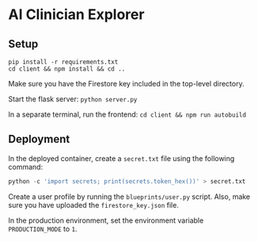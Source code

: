 # AI Clinician Explorer

## Setup

```
pip install -r requirements.txt
cd client && npm install && cd ..
```

Make sure you have the Firestore key included in the top-level directory.

Start the flask server: `python server.py`

In a separate terminal, run the frontend: `cd client && npm run autobuild`

## Deployment

In the deployed container, create a `secret.txt` file using the following command:

```python
python -c 'import secrets; print(secrets.token_hex())' > secret.txt
```

Create a user profile by running the `blueprints/user.py` script. Also, make sure
you have uploaded the `firestore_key.json` file.

In the production environment, set the environment variable `PRODUCTION_MODE` to
`1`.
